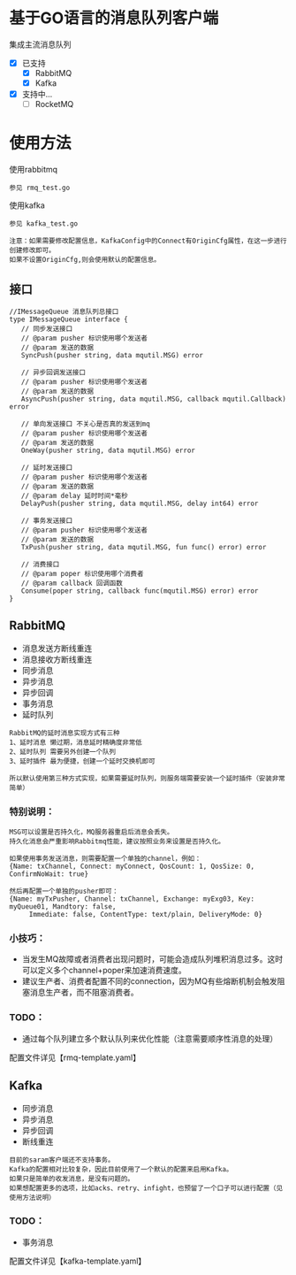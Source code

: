  # 基于GO语言的消息队列客户端
 集成主流消息队列
 - [x] 已支持
   - [x] RabbitMQ
   - [x] Kafka
 - [x] 支持中...
    - [ ] RocketMQ
 
 # 使用方法

 使用rabbitmq
 ```
 参见 rmq_test.go
 ```

 使用kafka
  ```
  参见 kafka_test.go
  
  注意：如果需要修改配置信息，KafkaConfig中的Connect有OriginCfg属性，在这一步进行创建修改即可。
  如果不设置OriginCfg,则会使用默认的配置信息。
  ```
 ## 接口
 ```
 //IMessageQueue 消息队列总接口
 type IMessageQueue interface {
 	// 同步发送接口
 	// @param pusher 标识使用哪个发送者
 	// @param 发送的数据
 	SyncPush(pusher string, data mqutil.MSG) error
 
 	// 异步回调发送接口
 	// @param pusher 标识使用哪个发送者
 	// @param 发送的数据
 	AsyncPush(pusher string, data mqutil.MSG, callback mqutil.Callback) error
 
 	// 单向发送接口 不关心是否真的发送到mq
 	// @param pusher 标识使用哪个发送者
 	// @param 发送的数据
 	OneWay(pusher string, data mqutil.MSG) error
 
 	// 延时发送接口
 	// @param pusher 标识使用哪个发送者
 	// @param 发送的数据
 	// @param delay 延时时间*毫秒
 	DelayPush(pusher string, data mqutil.MSG, delay int64) error
 
 	// 事务发送接口
 	// @param pusher 标识使用哪个发送者
 	// @param 发送的数据
 	TxPush(pusher string, data mqutil.MSG, fun func() error) error
 
 	// 消费接口
 	// @param poper 标识使用哪个消费者
 	// @param callback 回调函数
 	Consume(poper string, callback func(mqutil.MSG) error) error
 }

 ```
 ## RabbitMQ
 + 消息发送方断线重连
 + 消息接收方断线重连
 + 同步消息
 + 异步消息
 + 异步回调
 + 事务消息
 + 延时队列
 ```
 RabbitMQ的延时消息实现方式有三种
 1、延时消息 懒过期，消息延时精确度非常低
 2、延时队列 需要另外创建一个队列
 3、延时插件 最为便捷，创建一个延时交换机即可
 
 所以默认使用第三种方式实现，如果需要延时队列，则服务端需要安装一个延时插件（安装非常简单）
 ```
 
 ### 特别说明：
 ```
 MSG可以设置是否持久化，MQ服务器重启后消息会丢失。
 持久化消息会严重影响Rabbitmq性能，建议按照业务来设置是否持久化。
 ```
 
   ```
   如果使用事务发送消息，则需要配置一个单独的channel，例如：
   {Name: txChannel, Connect: myConnect, QosCount: 1, QosSize: 0, ConfirmNoWait: true}
   
   然后再配置一个单独的pusher即可：
   {Name: myTxPusher, Channel: txChannel, Exchange: myExg03, Key: myQueue01, Mandtory: false,
        Immediate: false, ContentType: text/plain, DeliveryMode: 0}
   ```
   
 ### 小技巧： 
 + 当发生MQ故障或者消费者出现问题时，可能会造成队列堆积消息过多。这时可以定义多个channel+poper来加速消费速度。
 + 建议生产者、消费者配置不同的connection，因为MQ有些熔断机制会触发阻塞消息生产者，而不阻塞消费者。
 
 ### TODO：
 + 通过每个队列建立多个默认队列来优化性能（注意需要顺序性消息的处理）
 
 配置文件详见【rmq-template.yaml】
 
  ## Kafka
  + 同步消息
  + 异步消息
  + 异步回调
  + 断线重连
 ```
 目前的saram客户端还不支持事务。
 Kafka的配置相对比较复杂，因此目前使用了一个默认的配置来启用Kafka。
 如果只是简单的收发消息，是没有问题的。
 如果想配置更多的选项，比如acks、retry、infight，也预留了一个口子可以进行配置（见使用方法说明）
  ```
 ### TODO：
 + 事务消息
 
 配置文件详见【kafka-template.yaml】